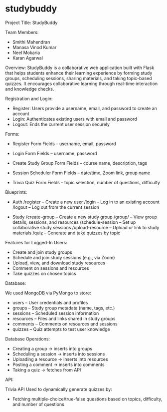 # studybuddy

Project Title: StudyBuddy

Team Members:
- Smithi Mahendran
- Manasa Vinod Kumar
- Neel Mokaria
- Karan Agarwal


Overview:
StudyBuddy is a collaborative web application built with Flask that helps students enhance their learning experience by forming study groups, scheduling sessions, sharing materials, and taking topic-based quizzes. It encourages collaborative learning through real-time interaction and knowledge checks.

Registration and Login:

- Register: Users provide a username, email, and password to create an account
- Login: Authenticates existing users with email and password
- Logout: Ends the current user session securely

Forms:

- Register Form
  Fields – username, email, password

- Login Form
  Fields – username, password

- Create Study Group Form
  Fields – course name, description, tags

- Session Scheduler Form
  Fields – date/time, Zoom link, group name

- Trivia Quiz Form
  Fields – topic selection, number of questions, difficulty

Blueprints:

- Auth
  /register – Create a new user
  /login – Log in to an existing account
  /logout – Log out from the current session

- Study
  /create-group – Create a new study group
  /group/<id> – View group details, sessions, and resources
  /schedule-session – Set up collaborative study sessions
  /upload-resource – Upload or link to study materials
  /quiz – Generate and take quizzes by topic

Features for Logged-In Users:

- Create and join study groups
- Schedule and join study sessions (e.g., via Zoom)
- Upload, view, and download study resources
- Comment on sessions and resources
- Take quizzes on chosen topics

Database:

We used MongoDB via PyMongo to store:

- users – User credentials and profiles
- groups – Study group metadata (name, tags, etc.)
- sessions – Scheduled session information
- resources – Files and links shared in study groups
- comments – Comments on resources and sessions
- quizzes – Quiz attempts to test user knowledge

Database Operations:

- Creating a group → inserts into groups
- Scheduling a session → inserts into sessions
- Uploading a resource → inserts into resources
- Posting a comment → inserts into comments
- Taking a quiz → fetches from API

API:

Trivia API
Used to dynamically generate quizzes by:
- Fetching multiple-choice/true-false questions based on topics, difficulty, and number of questions
